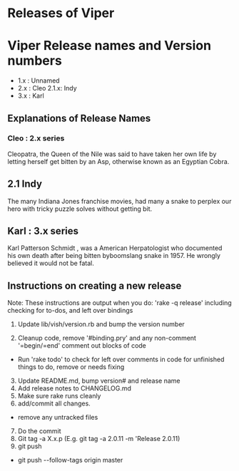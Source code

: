 # Releases of Viper
# Viper Release names and Version numbers

- 1.x : Unnamed
- 2.x : Cleo
2.1.x: Indy
- 3.x :  Karl

## Explanations of Release Names

### Cleo : 2.x series

Cleopatra, the Queen of the Nile was said to have taken her own life by letting herself
get bitten by an Asp, otherwise known as an Egyptian Cobra.

## 2.1 Indy

The many Indiana Jones  franchise movies, had many a snake to perplex our hero
with tricky puzzle solves without getting bit.

## Karl : 3.x series

Karl Patterson Schmidt , was a American Herpatologist who documented his own death after being bitten byboomslang
snake in 1957. He wrongly believed it would not be fatal.


## Instructions on creating a new release

Note: These instructions are output when you do: 'rake -q release' including checking for to-dos, and left over bindings

1. Update lib/vish/version.rb and bump the version number

2. Cleanup code, remove '#binding.pry' and any non-comment '=begin/=end' comment out blocks of code
  * Run 'rake todo' to check for left over comments in  code for unfinished things to do, remove or needs fixing
3. Update README.md, bump version# and release name
4. Add release notes to CHANGELOG.md
5. Make sure rake runs cleanly
6. add/commit all changes.
  * remove any untracked files
7. Do the commit
8. Git tag -a X.x.p (E.g. git tag -a 2.0.11 -m 'Release 2.0.11)
9. git push
  * git push --follow-tags origin master

